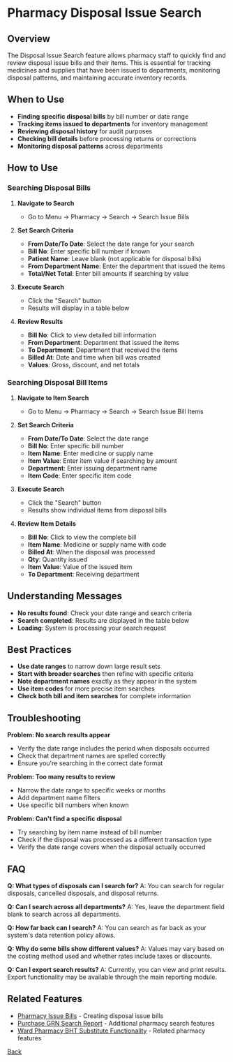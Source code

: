 # Pharmacy Disposal Issue Search

## Overview
The Disposal Issue Search feature allows pharmacy staff to quickly find and review disposal issue bills and their items. This is essential for tracking medicines and supplies that have been issued to departments, monitoring disposal patterns, and maintaining accurate inventory records.

## When to Use
- **Finding specific disposal bills** by bill number or date range
- **Tracking items issued to departments** for inventory management
- **Reviewing disposal history** for audit purposes
- **Checking bill details** before processing returns or corrections
- **Monitoring disposal patterns** across departments

## How to Use

### Searching Disposal Bills
1. **Navigate to Search**
   - Go to Menu → Pharmacy → Search → Search Issue Bills

2. **Set Search Criteria**
   - **From Date/To Date**: Select the date range for your search
   - **Bill No**: Enter specific bill number if known
   - **Patient Name**: Leave blank (not applicable for disposal bills)
   - **From Department Name**: Enter the department that issued the items
   - **Total/Net Total**: Enter bill amounts if searching by value

3. **Execute Search**
   - Click the "Search" button
   - Results will display in a table below

4. **Review Results**
   - **Bill No**: Click to view detailed bill information
   - **From Department**: Department that issued the items
   - **To Department**: Department that received the items
   - **Billed At**: Date and time when bill was created
   - **Values**: Gross, discount, and net totals

### Searching Disposal Bill Items
1. **Navigate to Item Search**
   - Go to Menu → Pharmacy → Search → Search Issue Bill Items

2. **Set Search Criteria**
   - **From Date/To Date**: Select the date range
   - **Bill No**: Enter specific bill number
   - **Item Name**: Enter medicine or supply name
   - **Item Value**: Enter item value if searching by amount
   - **Department**: Enter issuing department name
   - **Item Code**: Enter specific item code

3. **Execute Search**
   - Click the "Search" button
   - Results show individual items from disposal bills

4. **Review Item Details**
   - **Bill No**: Click to view the complete bill
   - **Item Name**: Medicine or supply name with code
   - **Billed At**: When the disposal was processed
   - **Qty**: Quantity issued
   - **Item Value**: Value of the issued item
   - **To Department**: Receiving department

## Understanding Messages
- **No results found**: Check your date range and search criteria
- **Search completed**: Results are displayed in the table below
- **Loading**: System is processing your search request

## Best Practices
- **Use date ranges** to narrow down large result sets
- **Start with broader searches** then refine with specific criteria
- **Note department names** exactly as they appear in the system
- **Use item codes** for more precise item searches
- **Check both bill and item searches** for complete information

## Troubleshooting

**Problem: No search results appear**
- Verify the date range includes the period when disposals occurred
- Check that department names are spelled correctly
- Ensure you're searching in the correct date format

**Problem: Too many results to review**
- Narrow the date range to specific weeks or months
- Add department name filters
- Use specific bill numbers when known

**Problem: Can't find a specific disposal**
- Try searching by item name instead of bill number
- Check if the disposal was processed as a different transaction type
- Verify the date range covers when the disposal actually occurred

## FAQ

**Q: What types of disposals can I search for?**
A: You can search for regular disposals, cancelled disposals, and disposal returns.

**Q: Can I search across all departments?**
A: Yes, leave the department field blank to search across all departments.

**Q: How far back can I search?**
A: You can search as far back as your system's data retention policy allows.

**Q: Why do some bills show different values?**
A: Values may vary based on the costing method used and whether rates include taxes or discounts.

**Q: Can I export search results?**
A: Currently, you can view and print results. Export functionality may be available through the main reporting module.

## Related Features
- [Pharmacy Issue Bills](Pharmacy-Issue) - Creating disposal issue bills
- [Purchase GRN Search Report](Purchase-GRN-Search-Report) - Additional pharmacy search features
- [Ward Pharmacy BHT Substitute Functionality](Ward-Pharmacy-BHT-Substitute-Functionality) - Related pharmacy features

[Back](https://github.com/hmislk/hmis/wiki)
